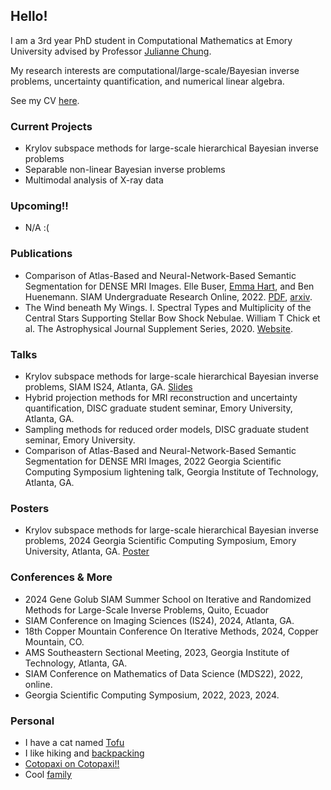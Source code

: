 ## Hello! 
I am a 3rd year PhD student in Computational Mathematics at Emory University advised by Professor [Julianne Chung](https://www.math.emory.edu/~jmchung/).

My research interests are computational/large-scale/Bayesian inverse problems, uncertainty quantification, and numerical linear algebra. 

See my CV [here](https:///ellebuser.github.io/documents/ElleBuser_CV_Jan2024.pdf).

### Current Projects   
  - Krylov subspace methods for large-scale hierarchical Bayesian inverse problems
  - Separable non-linear Bayesian inverse problems
  - Multimodal analysis of X-ray data

### Upcoming!! 
  
  - N/A :( 

### Publications
  
  - Comparison of Atlas-Based and Neural-Network-Based Semantic Segmentation for DENSE MRI Images. Elle Buser, [Emma Hart](https://math.emory.edu/~ehart5/), and Ben Huenemann. SIAM Undergraduate Research Online, 2022. [PDF](https://www.siam.org/Portals/0/Publications/SIURO/Vol15/S144839.pdf), [arxiv](https://arxiv.org/abs/2109.14116).
  - The Wind beneath My Wings. I. Spectral Types and Multiplicity of the Central Stars Supporting Stellar Bow Shock Nebulae. William T Chick et al. The Astrophysical Journal Supplement Series, 2020. [Website](https://iopscience.iop.org/article/10.3847/1538-4365/abc0e5#:~:text=Eighty%2Done%20of%2084%20sources,overwhelmingly%20consistent%20with%20OB%20stars.).
    
### Talks
  - Krylov subspace methods for large-scale hierarchical Bayesian inverse problems, SIAM IS24, Atlanta, GA. [Slides](https:///ellebuser.github.io/documents/Buser_SIAM_IS24_hierarchical_Bayesian_inverse_problems.pdf)
  - Hybrid projection methods for MRI reconstruction and uncertainty quantification, DISC graduate student seminar, Emory University, Atlanta, GA.
  - Sampling methods for reduced order models, DISC graduate student seminar, Emory University.
  - Comparison of Atlas-Based and Neural-Network-Based Semantic Segmentation for DENSE MRI Images, 2022 Georgia Scientific Computing Symposium lightening talk, Georgia Institute of Technology, Atlanta, GA.

### Posters
  
  - Krylov subspace methods for large-scale hierarchical Bayesian inverse problems, 2024 Georgia Scientific Computing Symposium, Emory University, Atlanta, GA. [Poster](https:///ellebuser.github.io/documents/GSCS_2024_Poster_Buser.pdf)
    
### Conferences & More
  
  - 2024 Gene Golub SIAM Summer School on Iterative and Randomized Methods for Large-Scale Inverse Problems, Quito, Ecuador
  - SIAM Conference on Imaging Sciences (IS24), 2024, Atlanta, GA.
  - 18th Copper Mountain Conference On Iterative Methods, 2024, Copper Mountain, CO.
  - AMS Southeastern Sectional Meeting, 2023, Georgia Institute of Technology, Atlanta, GA.
  - SIAM Conference on Mathematics of Data Science (MDS22), 2022, online.
  - Georgia Scientific Computing Symposium, 2022, 2023, 2024.

### Personal
  - I have a cat named [Tofu](https:///ellebuser.github.io/documents/tofu2.jpeg)
  - I like hiking and [backpacking](https:///ellebuser.github.io/documents/backpacking1.jpeg)
  - [Cotopaxi on Cotopaxi!!](https:///ellebuser.github.io/documents/cotopaxi.png)
  - Cool [family](https:///ellebuser.github.io/documents/family.png)


  

  


